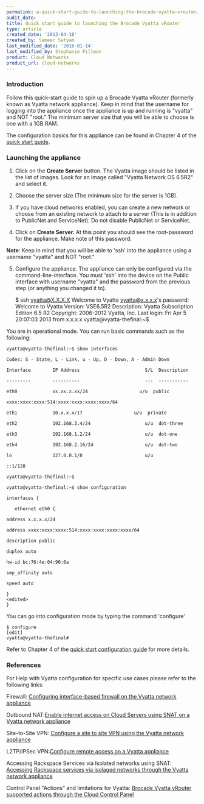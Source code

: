 ```yaml
---
permalink: a-quick-start-guide-to-launching-the-brocade-vyatta-vrouter/
audit_date:
title: Quick start guide to launching the Brocade Vyatta vRouter
type: article
created_date: '2013-04-18'
created_by: Sameer Satyam
last_modified_date: '2016-01-14'
last_modified_by: Stephanie Fillmon
product: Cloud Networks
product_url: cloud-networks
---
```


### Introduction

Follow this quick-start guide to spin up a Brocade Vyatta vRouter
(formerly known as Vyatta network appliance). Keep in mind that the
username for logging into the appliance once the appliance is up and
running is "vyatta" and NOT "root." The minimum server size that you
will be able to choose is one with a 1GB RAM.

The configuration basics for this appliance can be found in Chapter 4 of
the [quick start guide](https://bit.ly/ZrdYHq).

### Launching the appliance

1. Click on the **Create Server** button. The Vyatta image should be
listed in the list of images. Look for an image called "Vyatta Network
OS 6.5R2" and select it.

2. Choose the server size (The minimum size for the server is
1GB).

3. If you have cloud networks enabled, you can create a new
network or choose from an existing network to attach to a server (This
is in addition to PublicNet and ServiceNet).  Do not disable PublicNet
or ServiceNet.

4. Click on **Create Server.** At this point you should see the
root-password for the appliance. Make note of this password.

**Note**: Keep in mind that you will be able to 'ssh' into the appliance
using a username "vyatta" and NOT "root."

5. Configure the appliance. The appliance can only be configured
via the command-line-interface. You must 'ssh' into the device on the
Public interface with username "vyatta" and the password from the
previous step (or anything you changed it to).

    $ ssh vyatta@X.X.X.X
    Welcome to Vyatta
    vyatta@x.x.x.x's password:
    Welcome to Vyatta
    Version:      VSE6.5R2
    Description:  Vyatta Subscription Edition 6.5 R2
    Copyright:    2006-2012 Vyatta, Inc.
    Last login: Fri Apr  5 20:07:03 2013 from x.x.x.x
    vyatta@vyatta-thefinal:~$

You are in operational mode. You can run basic commands such as the
following:

    vyatta@vyatta-thefinal:~$ show interfaces

    Codes: S - State, L - Link, u - Up, D - Down, A - Admin Down

    Interface        IP Address                        S/L  Description

    ---------        ----------                        ---  -----------

    eth0             xx.xx.x.xx/24                   u/u  public

    xxxx:xxxx:xxxx:514:xxxx:xxxx:xxxx:xxxx/64

    eth1             10.x.x.x/17                   u/u  private

    eth2             192.168.3.4/24                    u/u  dot-three

    eth3             192.168.1.2/24                    u/u  dot-one

    eth4             192.168.2.16/24                   u/u  dot-two

    lo               127.0.0.1/8                       u/u

    ::1/128

    vyatta@vyatta-thefinal:~$

    vyatta@vyatta-thefinal:~$ show configuration

    interfaces {

       ethernet eth0 {

    address x.x.x.x/24

    address xxxx:xxxx:xxxx:514:xxxx:xxxx:xxxx:xxxx/64

    description public

    duplex auto

    hw-id bc:76:4e:04:90:0a

    smp_affinity auto

    speed auto

    }
    <edited>
    }


You can go into configuration mode by typing the command 'configure'

    $ configure
    [edit]
    vyatta@vyatta-thefinal#

Refer to Chapter 4 of the [quick start configuration guide](https://bit.ly/ZrdYHq) for more details.

### References

For Help with Vyatta configuration for specific use cases please refer
to the following links:

Firewall: [Configuring interface-based firewall on the Vyatta network appliance](/support/how-to/configuring-interface-based-firewall-on-the-vyatta-network-appliance)

Outbound
NAT:[Enable internet access on Cloud Servers using SNAT on a Vyatta network appliance](/support/how-to/enable-internet-access-on-cloud-servers-using-snat-on-a-vyatta-network-appliance)

Site-to-Site
VPN: [Configure a site to site VPN using the Vyatta network appliance](/support/how-to/configure-a-site-to-site-vpn-using-the-vyatta-network-appliance)

L2TP/IPSec
VPN:[Configure remote access on a Vyatta appliance](/support/how-to/configure-remote-access-vpn-service-on-a-vyatta-appliance)

Accessing Rackspace Services via Isolated networks using
SNAT: [Accessing Rackspace services via isolaged networks through the Vyatta network appliance](/support/how-to/accessing-rackspace-services-via-isolated-networks-through-the-vyatta-network-appliance)

Control Panel "Actions" and limitations for
Vyatta: [Brocade Vyatta vRouter supported actions through the Cloud Control Panel](/support/how-to/brocade-vyatta-vrouter-supported-actions-through-the-cloud-control-panel)
